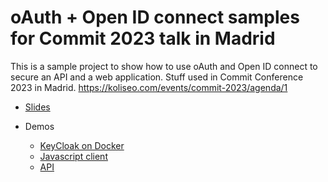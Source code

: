 # oAuth + Open ID connect samples for Commit 2023 talk in Madrid

This is a sample project to show how to use oAuth and Open ID connect to secure an API and a web application.
Stuff used in Commit Conference 2023 in Madrid. https://koliseo.com/events/commit-2023/agenda/1

- [Slides](./slides.pdf)
- Demos

  - [KeyCloak on Docker](./docker-compose.yaml)
  - [Javascript client](./oidc-client-js/README.md)
  - [API](./API)
